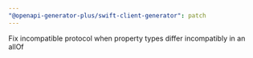 ```yaml
---
"@openapi-generator-plus/swift-client-generator": patch
---
```


Fix incompatible protocol when property types differ incompatibly in an allOf
